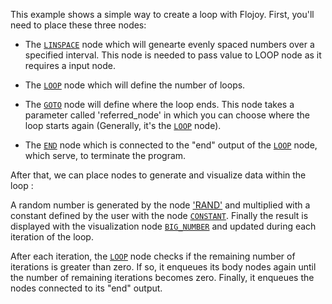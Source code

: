 This example shows a simple way to create a loop with Flojoy.
First, you'll need to place these three nodes:

- The [`LINSPACE`](https://github.com/flojoy-io/nodes/blob/main/GENERATORS/SIMULATIONS/LINSPACE/LINSPACE.py) node which will genearte evenly spaced numbers over a specified interval. This node is needed to pass value to LOOP node as it requires a input node.

- The [`LOOP`](https://github.com/flojoy-io/nodes/blob/main/LOGIC_GATES/LOOPS/LOOP/LOOP.py) node which will define the number of loops.

- The [`GOTO`](https://github.com/flojoy-io/nodes/blob/main/LOGIC_GATES/LOOPS/GOTO/GOTO.py) node will define where the loop ends. This node takes a parameter called 'referred_node' in which you can choose where the loop starts again (Generally, it's the [`LOOP`](https://github.com/flojoy-io/nodes/blob/main/LOGIC_GATES/LOOPS/LOOP/LOOP.py) node).

- The [`END`](https://github.com/flojoy-io/nodes/blob/main/LOGIC_GATES/TERMINATORS/END/END.py) node which is connected to the "end" output of the [`LOOP`](https://github.com/flojoy-io/nodes/blob/main/LOGIC_GATES/LOOPS/LOOP/LOOP.py) node, which serve, to terminate the program.

After that, we can place nodes to generate and visualize data within the loop :

A random number is generated by the node ['RAND'](https://github.com/flojoy-io/nodes/blob/main/GENERATORS/SIMULATIONS/CONSTANT/CONSTANT.py) and multiplied with a constant defined by the user with the node [`CONSTANT`](https://github.com/flojoy-io/nodes/blob/main/GENERATORS/SIMULATIONS/CONSTANT/CONSTANT.py). Finally the result is displayed with the visualization node [`BIG_NUMBER`](https://github.com/flojoy-io/nodes/blob/main/VISUALIZERS/PLOTLY/BIG_NUMBER/BIG_NUMBER.py) and updated during each iteration of the loop.

After each iteration, the [`LOOP`](https://github.com/flojoy-io/nodes/blob/main/LOGIC_GATES/LOOPS/LOOP/LOOP.py) node checks if the remaining number of iterations is greater than zero. If so, it enqueues its body nodes again until the number of remaining iterations becomes zero. Finally, it enqueues the nodes connected to its "end" output.
